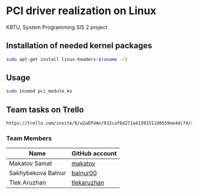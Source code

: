 # PCI driver realization on Linux

KBTU, System Programming SIS 2 project

## Installation of needed kernel packages


```bash
sudo apt-get install linux-headers-$(uname -r)
```

## Usage

```bash
sudo insmod pci_module.ko
```

## Team tasks on Trello 
```bash
https://trello.com/invite/b/w2aEPdAn/932caf6d271a41393311d0559ee4dc74/sis-system-programing
```

### Team Members
| Name | GitHub account |
| --- | --- |
| Makatov Samat | [makatov](https://github.com/makatov/) |
| Sakhybekova Balnur | [balnur00](https://github.com/balnur00) |
| Tlek Aruzhan | [tlekaruzhan](https://github.com/tlekaruzhan) | 